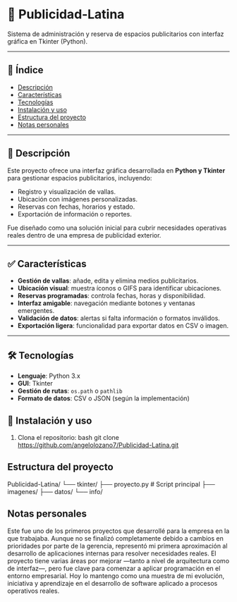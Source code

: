 # 🎯 Publicidad‑Latina

Sistema de administración y reserva de espacios publicitarios con interfaz gráfica en Tkinter (Python).

---

## 🧭 Índice

- [Descripción](#descripción)
- [Características](#características)
- [Tecnologías](#tecnologías)
- [Instalación y uso](#instalación-y-uso)
- [Estructura del proyecto](#estructura-del-proyecto)
- [Notas personales](#notas-personales)

---

## 📌 Descripción

Este proyecto ofrece una interfaz gráfica desarrollada en **Python y Tkinter** para gestionar espacios publicitarios, incluyendo:

- Registro y visualización de vallas.
- Ubicación con imágenes personalizadas.
- Reservas con fechas, horarios y estado.
- Exportación de información o reportes.

Fue diseñado como una solución inicial para cubrir necesidades operativas reales dentro de una empresa de publicidad exterior.

---

## ✅ Características

- **Gestión de vallas**: añade, edita y elimina medios publicitarios.
- **Ubicación visual**: muestra íconos o GIFS para identificar ubicaciones.
- **Reservas programadas**: controla fechas, horas y disponibilidad.
- **Interfaz amigable**: navegación mediante botones y ventanas emergentes.
- **Validación de datos**: alertas si falta información o formatos inválidos.
- **Exportación ligera**: funcionalidad para exportar datos en CSV o imagen.

---

## 🛠️ Tecnologías

- **Lenguaje**: Python 3.x  
- **GUI**: Tkinter  
- **Gestión de rutas**: `os.path` o `pathlib`  
- **Formato de datos**: CSV o JSON (según la implementación)


## 🚀 Instalación y uso

1. Clona el repositorio:
   bash
   git clone https://github.com/angelolozano7/Publicidad-Latina.git

## Estructura del proyecto
Publicidad-Latina/
└── tkinter/
    ├── proyecto.py         # Script principal
    ├── imagenes/
    ├── datos/
    └── info/               

## Notas personales
Este fue uno de los primeros proyectos que desarrollé para la empresa en la que trabajaba. Aunque no se finalizó completamente debido a cambios en prioridades por parte de la gerencia, representó mi primera aproximación al desarrollo de aplicaciones internas para resolver necesidades reales.
El proyecto tiene varias áreas por mejorar —tanto a nivel de arquitectura como de interfaz—, pero fue clave para comenzar a aplicar programación en el entorno empresarial.
Hoy lo mantengo como una muestra de mi evolución, iniciativa y aprendizaje en el desarrollo de software aplicado a procesos operativos reales.
